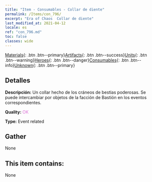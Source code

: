 ```yaml
---
title: "Item - Consumables - Collar de diente"
permalink: /Items/con_796/
excerpt: "Era of Chaos  Collar de diente"
last_modified_at: 2021-04-12
locale: es
ref: "con_796.md"
toc: false
classes: wide
---
```

 [Materials](/es/Items/){: .btn .btn--primary}[Artifacts](/es/Items/Artifacts/){: .btn .btn--success}[Units](/es/Items/Units/){: .btn .btn--warning}[Heroes](/es/Items/Heroes/){: .btn .btn--danger}[Consumables](/es/Items/Consumables/){: .btn .btn--info}[Unknown](/es/Items/Unknown/){: .btn .btn--primary}

## Detalles
 **Descripción:** Un collar hecho de los cráneos de bestias poderosas. Se puede intercambiar por objetos de la facción de Bastión en los eventos correspondientes.

 **Quality:** <span style="color: #DA70D6">OK</span>

 **Type:** Event related

## Gather

  None

## This item contains:

  None

